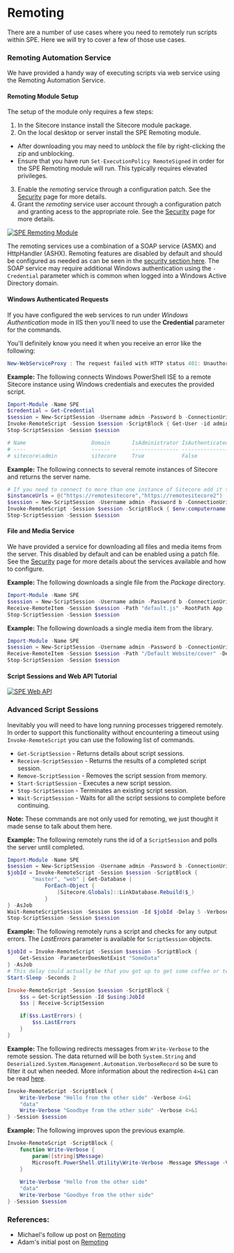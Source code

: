 # Remoting

There are a number of use cases where you need to remotely run scripts within SPE. Here we will try to cover a few of those use cases.

### Remoting Automation Service

We have provided a handy way of executing scripts via web service using the Remoting Automation Service.

#### Remoting Module Setup

The setup of the module only requires a few steps:
1. In the Sitecore instance install the Sitecore module package.
2. On the local desktop or server install the SPE Remoting module.
 * After downloading you may need to *unblock* the file by right-clicking the zip and unblocking.
 * Ensure that you have run `Set-ExecutionPolicy RemoteSigned` in order for the SPE Remoting module will run. This typically requires elevated privileges.
3. Enable the *remoting* service through a configuration patch. See the [Security](/security.md) page for more details.
4. Grant the *remoting* service user account through a configuration patch and granting acess to the appropriate role. See the [Security](/security.md) page for more details.

[![SPE Remoting Module](http://img.youtube.com/vi/fGvT8eDdWrg/0.jpg)](http://www.youtube.com/watch?v=fGvT8eDdWrg "Click for a quick demo")

The remoting services use a combination of a SOAP service (ASMX) and HttpHandler (ASHX). Remoting features are disabled by default and should be configured as needed as can be seen in the [security section here](security.md). The SOAP service may require additional Windows authentication using the `-Credential` parameter which is common when logged into a Windows Active Directory domain.

#### Windows Authenticated Requests

If you have configured the web services to run under *Windows Authentication* mode in IIS then you'll need to use the **Credential** parameter for the commands.

You'll definitely know you need it when you receive an error like the following:

```powershell
New-WebServiceProxy : The request failed with HTTP status 401: Unauthorized.
```

**Example:** The following connects Windows PowerShell ISE to a remote Sitecore instance using Windows credentials and executes the provided script.

```powershell
Import-Module -Name SPE
$credential = Get-Credential
$session = New-ScriptSession -Username admin -Password b -ConnectionUri https://remotesitecore -Credential $credential
Invoke-RemoteScript -Session $session -ScriptBlock { Get-User -id admin }
Stop-ScriptSession -Session $session

# Name                     Domain       IsAdministrator IsAuthenticated
# ----                     ------       --------------- ---------------
# sitecore\admin           sitecore     True            False    
```

**Example:** The following connects to several remote instances of Sitecore and returns the server name.

```powershell
# If you need to connect to more than one instance of Sitecore add it to the list.
$instanceUrls = @("https://remotesitecore","https://remotesitecore2")
$session = New-ScriptSession -Username admin -Password b -ConnectionUri $instanceUrls
Invoke-RemoteScript -Session $session -ScriptBlock { $env:computername }
Stop-ScriptSession -Session $session
```

#### File and Media Service

We have provided a service for downloading all files and media items from the server. This disabled by default and can be enabled using a patch file. See the [Security](security.md) page for more details about the services available and how to configure.

**Example:** The following downloads a single file from the *Package* directory.

```powershell
Import-Module -Name SPE
$session = New-ScriptSession -Username admin -Password b -ConnectionUri https://remotesitecore
Receive-RemoteItem -Session $session -Path "default.js" -RootPath App -Destination "C:\Files\"
Stop-ScriptSession -Session $session
```

**Example:** The following downloads a single media item from the library.

```powershell
Import-Module -Name SPE
$session = New-ScriptSession -Username admin -Password b -ConnectionUri https://remotesitecore
Receive-RemoteItem -Session $session -Path "/Default Website/cover" -Destination "C:\Images\" -Database master
Stop-ScriptSession -Session $session
```

#### Script Sessions and Web API Tutorial

[![SPE Web API](http://img.youtube.com/vi/SmZBGKOryzQ/0.jpg)](https://www.youtube.com/watch?v=SmZBGKOryzQ "Click for a quick demo")

### Advanced Script Sessions

Inevitably you will need to have long running processes triggered remotely. In order to support this functionality without encountering a timeout using `Invoke-RemoteScript` you can use the following list of commands.

* `Get-ScriptSession` - Returns details about script sessions.
* `Receive-ScriptSession` - Returns the results of a completed script session.
* `Remove-ScriptSession` - Removes the script session from memory.
* `Start-ScriptSession` - Executes a new script session.
* `Stop-ScriptSession` - Terminates an existing script session.
* `Wait-ScriptSession` - Waits for all the script sessions to complete before continuing.

**Note:** These commands are not only used for remoting, we just thought it made sense to talk about them here.
 
**Example:** The following remotely runs the id of a `ScriptSession` and polls the server until completed.
```powershell
Import-Module -Name SPE
$session = New-ScriptSession -Username admin -Password b -ConnectionUri https://remotesitecore
$jobId = Invoke-RemoteScript -Session $session -ScriptBlock {
        "master", "web" | Get-Database | 
            ForEach-Object { 
                [Sitecore.Globals]::LinkDatabase.Rebuild($_)
            }
} -AsJob
Wait-RemoteScriptSession -Session $session -Id $jobId -Delay 5 -Verbose
Stop-ScriptSession -Session $session
```

**Example:** The following remotely runs a script and checks for any output errors. The *LastErrors* parameter is available for `ScriptSession` objects.
```powershell
$jobId = Invoke-RemoteScript -Session $session -ScriptBlock {
    Get-Session -ParameterDoesNotExist "SomeData"
} -AsJob
# This delay could actually be that you got up to get some coffee or tea.
Start-Sleep -Seconds 2

Invoke-RemoteScript -Session $session -ScriptBlock {
    $ss = Get-ScriptSession -Id $using:JobId
    $ss | Receive-ScriptSession

    if($ss.LastErrors) {
        $ss.LastErrors
    }
}
```

**Example:** The following redirects messages from `Write-Verbose` to the remote session. The data returned will be both `System.String` and `Deserialized.System.Management.Automation.VerboseRecord` so be sure to filter it out when needed. More information about the redirection `4>&1` can be read [here][4].
```powershell
Invoke-RemoteScript -ScriptBlock {
    Write-Verbose "Hello from the other side" -Verbose 4>&1
    "data"    
    Write-Verbose "Goodbye from the other side" -Verbose 4>&1
} -Session $session
```

**Example:** The following improves upon the previous example.
```powershell
Invoke-RemoteScript -ScriptBlock {
    function Write-Verbose {
        param([string]$Message)
        Microsoft.PowerShell.Utility\Write-Verbose -Message $Message -Verbose 4>&1
    }
    
    Write-Verbose "Hello from the other side"
    "data"    
    Write-Verbose "Goodbye from the other side"
} -Session $session
```
### References:
* Michael's follow up post on [Remoting][2]
* Adam's initial post on [Remoting][1]

[1]: http://blog.najmanowicz.com/2014/10/10/sitecore-powershell-extensions-remoting/
[2]: http://michaellwest.blogspot.com/2015/07/sitecore-powershell-extensions-remoting.html
[3]: https://msdn.microsoft.com/en-us/library/dd878350(v=vs.85).aspx
[4]: https://blogs.technet.microsoft.com/heyscriptingguy/2014/03/30/understanding-streams-redirection-and-write-host-in-powershell/